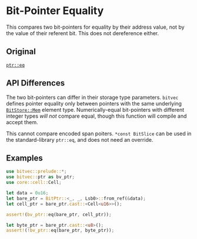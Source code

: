 # Bit-Pointer Equality

This compares two bit-pointers for equality by their address value, not by the
value of their referent bit. This does not dereference either.

## Original

[`ptr::eq`](core::ptr::eq)

## API Differences

The two bit-pointers can differ in their storage type parameters. `bitvec`
defines pointer equality only between pointers with the same underlying
[`BitStore::Mem`][0] element type. Numerically-equal bit-pointers with different
integer types *will not* compare equal, though this function will compile and
accept them.

This cannot compare encoded span poiters. `*const BitSlice` can be used in the
standard-library `ptr::eq`, and does not need an override.

## Examples

```rust
use bitvec::prelude::*;
use bitvec::ptr as bv_ptr;
use core::cell::Cell;

let data = 0u16;
let bare_ptr = BitPtr::<_, _, Lsb0>::from_ref(&data);
let cell_ptr = bare_ptr.cast::<Cell<u16>>();

assert!(bv_ptr::eq(bare_ptr, cell_ptr));

let byte_ptr = bare_ptr.cast::<u8>();
assert!(!bv_ptr::eq(bare_ptr, byte_ptr));
```

[0]: crate::store::BitStore::Mem
